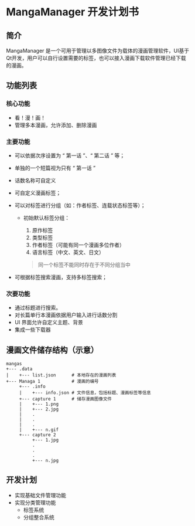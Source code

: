 # MangaManager 开发计划书

## 简介

 MangaManager 是一个可用于管理以多图像文件为载体的漫画管理软件，UI基于Qt开发，用户可以自行设置需要的标签，也可以接入漫画下载软件管理已经下载的漫画。

## 功能列表

### 核心功能

- 看！漫！画！
- 管理多本漫画，允许添加、删除漫画

### 主要功能

- 可以依据次序设置为 “ 第一话 ”、“ 第二话 ” 等；
- 单独的一个短篇视为只有 “ 第一话 ”
- 话数名称可自定义
- 可自定义漫画标签；
- 可以对标签进行分组（如：作者标签、连载状态标签等）；
  - 初始默认标签分组：

    1. 原作标签
    2. 类型标签
    3. 作者标签（可能有同一个漫画多位作者）
    4. 语言标签（中文、英文、日文）

    > 同一个标签不能同时存在于不同分组当中

- 可根据标签搜索漫画，支持多标签搜索；

### 次要功能

- 通过标题进行搜索。
- 对长篇单行本漫画依据用户输入进行话数分割
- UI 界面允许自定义主题、背景
- 集成一些下载器

## 漫画文件储存结构（示意）

```text
mangas
+--- .data
|    +--- list.json      # 本地存在的漫画列表
+--- Managa 1            # 漫画的编号
     +--- .info
     |    +--- info.json # 文件信息，包括标题、漫画标签等信息
     +--- capture 1      # 储存漫画图像文件
     |    +--- 1.png
     |    +--- 2.jpg
     |    .
     |    .
     |    .
     |    +--- n.gif
     +--- capture 2
          +--- 1.jpg
          .
          .
          .
          +--- n.jpg
```

## 开发计划

- 实现基础文件管理功能
- 实现分类管理功能
  - 标签系统
  - 分组整合系统
